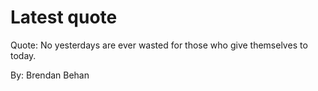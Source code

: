 # Latest quote 

Quote: No yesterdays are ever wasted for those who give themselves to today. 

By: Brendan Behan
